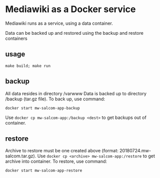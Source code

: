 # Mediawiki as a Docker service

Mediawiki runs as a service, using a data container.

Data can be backed up and restored using the backup and restore containers

## usage

    make build; make run

## backup

All data resides in directory /varwww
Data is backed up to directory /backup (tar.gz file).
To back up, use command:

    docker start mw-salcom-app-backup

Use `docker cp mw-salcom-app:/backup <dest>` to get backups out of container.


## restore

Archive to restore must be one created above (format: 20180724.mw-salcom.tar.gz).
Use `docker cp <archive> mw-salcom-app:/restore` to get archive into container.
To restore, use command:

    docker start mw-salcom-app-restore
